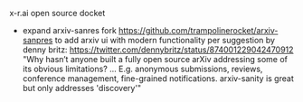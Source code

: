 x-r.ai open source docket

- expand arxiv-sanres fork https://github.com/trampolinerocket/arxiv-sanpres to add arxiv ui with modern functionality per suggestion by denny britz:
https://twitter.com/dennybritz/status/874001229042470912
"Why hasn’t anyone built a fully open source arXiv addressing some of its obvious limitations? ... E.g. anonymous submissions, reviews, conference management, fine-grained notifications. arxiv-sanity is great but only addresses 'discovery'"